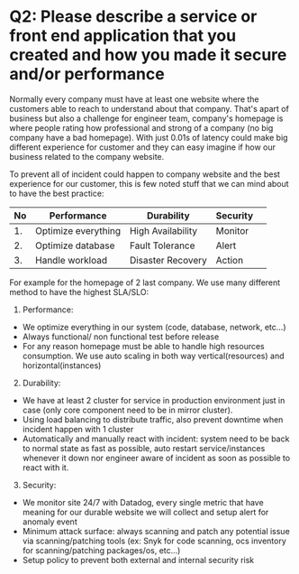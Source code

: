 # Q2: Please describe a service or front end application that you created and how you made it secure and/or performance

Normally every company must have at least one website where the customers able to reach to understand about that company. That's apart of business but also a challenge for engineer team, company's homepage is where people rating how professional and strong of a company (no big company have a bad homepage). With just 0.01s of latency could make big different experience for customer and they can easy imagine if how our business related to the company website. 
<br/>

To prevent all of incident could happen to company website and the best experience for our customer, this is few noted stuff that we can mind about to have the best practice:

| No| Performance               | Durability        | Security      |   |
|---|---------------------------|-------------------|---------------|---|
| 1.| Optimize everything       | High Availability | Monitor       |   |
| 2.| Optimize database         | Fault Tolerance   | Alert         |   |
| 3.| Handle workload           | Disaster Recovery | Action        |   |

For example for the homepage of 2 last company. We use many different method to have the highest SLA/SLO:
1. Performance:
- We optimize everything in our system (code, database, network, etc...)
- Always functional/ non functional test before release
- For any reason homepage must be able to handle high resources consumption. We use auto scaling in both way vertical(resources) and horizontal(instances)

2. Durability:
- We have at least 2 cluster for service in production environment just in case (only core component need to be in mirror cluster).
- Using load balancing to distribute traffic, also prevent downtime when incident happen with 1 cluster
- Automatically and manually react with incident: system need to be back to normal state as fast as possible, auto restart service/instances whenever it down nor engineer aware of incident as soon as possible to react with it.

3. Security:
- We monitor site 24/7 with Datadog, every single metric that have meaning for our durable website we will collect and setup alert for anomaly event
- Minimum attack surface: always scanning and patch any potential issue via scanning/patching tools (ex: Snyk for code scanning, ocs inventory for scanning/patching packages/os, etc...)
- Setup policy to prevent both external and internal security risk